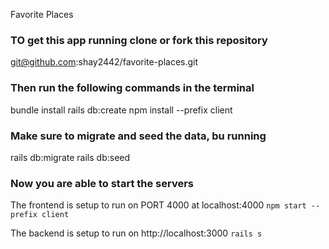 Favorite Places
### TO get this app running clone or fork this repository

git@github.com:shay2442/favorite-places.git

### Then run the following commands in the terminal 
bundle install
rails db:create
npm install --prefix client

### Make sure to migrate and seed the data, bu running
rails db:migrate
rails db:seed

### Now you are able to start the servers 
The frontend is setup to run on PORT 4000 at localhost:4000
`npm start --prefix client`

The backend is setup to run on http://localhost:3000
`rails s`



